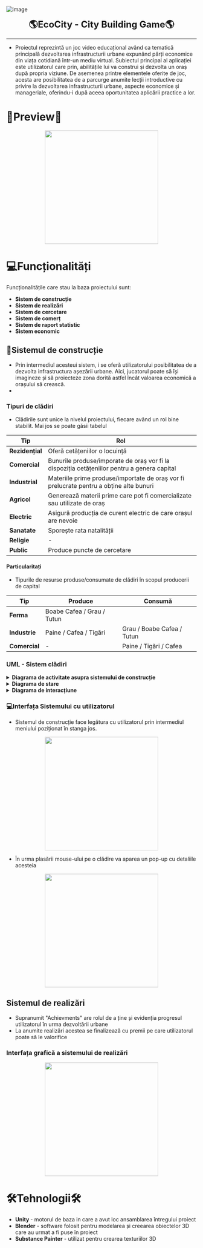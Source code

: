 ![image](https://drive.google.com/uc?export=view&id=1tdv5ANKlyNygvWXtFInEg7MCKcTRdvsv)

<div align = "center">
    <b>
        <font size = "5">
        🌎EcoCity - City Building Game🌎
        </font>
    </b>
</div>

------
- Proiectul reprezintă un joc video educațional având ca tematică principală dezvoltarea infrastructurii urbane expunând părți economice din viața cotidiană într-un mediu virtual. Subiectul principal al aplicației este utilizatorul care prin, abilitățile lui va construi și dezvolta un oraș după propria viziune. De asemenea printre elementele oferite de joc, acesta are posibilitatea de a parcurge anumite lecții introductive cu privire la dezvoltarea infrastructurii urbane, aspecte economice și manageriale, oferindu-i după aceea oportunitatea aplicării practice a lor.

# 👀Preview👀
<div align = "center">
    <img src = "https://drive.google.com/uc?export=view&id=1EYuLy-mM5vbipWB-P79nwUfzb3RSfg2V" height = "300px" ></img>
</div>

# 💻Funcționalități
Funcționalitățile care stau la baza proiectului sunt:

- <b> Sistem de construcție </b>
- <b> Sistem de realizări </b>
- <b> Sistem de cercetare </b>
- <b> Sistem de comerț </b>
- <b> Sistem de raport statistic </b>
- <b> Sistem economic </b>

## 🏫Sistemul de construcție
- Prin intermediul acesteui sistem, i se oferă utilizatorului posibilitatea de a dezvolta infrastructura așezării urbane. Aici, jucatorul poate să își imagineze și să proiecteze zona dorită astfel încât valoarea economică a orașului să crească.
- 
### Tipuri de clădiri
- Clădirile sunt unice la nivelul proiectului, fiecare având un rol bine stabilit. Mai jos se poate găsii tabelul

| Tip | Rol|
| ------------ | ------------ |
| <b>Rezidențial<b> | Oferă cetățeniilor o locuință
|  <b>Comercial</b> | Bunurile produse/imporate de oraș vor fi la dispoziția cetățeniilor pentru a genera capital|
|  <b> Industrial</b> | Materiile prime produse/importate de oraș vor fi prelucrate pentru a obține alte bunuri |
|  <b>Agricol </b> |  Generează materii prime care pot fi comercializate sau utilizate de oraș |
|  <b>Electric</b> | Asigură producția de curent electric de care orașul are nevoie|
|  <b>Sanatate</b> | Sporește rata natalității |
|  <b>Religie</b> | - |
| <b>Public</b>  |   Produce puncte de cercetare |

#### Particularitați
- Tipurile de resurse produse/consumate de clădiri în scopul producerii de capital

| Tip| Produce  | Consumă   |
| ------------ | ------------ | ------------ |
| **Ferma** | Boabe Cafea / Grau / Tutun  | |
|  **Industrie** |  Paine / Cafea / Tigări | Grau / Boabe Cafea / Tutun  |
|  **Comercial** | - | Paine / Tigări / Cafea  |

### UML - Sistem clădiri
<details>
<summary> <b> Diagrama de activitate asupra sistemului de construcție </b></summary>

<div align = "center">
    <img src = "https://drive.google.com/uc?export=view&id=18qH1XtNCMn9KO8rha-A4vs-cIBGPi7tZ" height = "300px" ></img>
</div>
</details>

<details>
   <summary> 
        <b> Diagrama de stare </b> 
        </summary>
    <div align = "center">
        <img src = "https://drive.google.com/uc?export=view&id=1pk-xhLBCcpdjYXSCqzMgIBpZWKMZegN5" height = "250px" ></img>
    </div>
</details>

<details>
    <summary> <b> Diagrama de interacțiune </b> </summary>
    <div align = "center">
        <img src = "https://drive.google.com/uc?export=view&id=1p_VPXSweUi1ebpoQ3iKCBfW0HmXzLOqR" height = "200px" ></img>
</div>
</details>

### 💻Interfața Sistemului cu utilizatorul
- Sistemul de construcție face legătura cu utilizatorul prin intermediul meniului poziționat în stanga jos.
<div align = "center">
        <img src = "https://drive.google.com/uc?export=view&id=1rr89IIMKHTO0_wtaqL9gE6s0ihlLiVZs" height = "300px" ></img>
</div>

- În urma plasării mouse-ului pe o clădire va aparea un pop-up cu detaliile acesteia

<div align = "center">
        <img src = "https://drive.google.com/uc?export=view&id=1aRL__GzM0RYWd6Y11Rpyki4ZuYp4a5xU" height = "300px" ></img>
</div>

## Sistemul de realizări
 - Supranumit "Achievments" are rolul de a ține și evidenția progresul utilizatorul în urma dezvoltării urbane
 - La anumite realizări acestea se finalizează cu premii pe care utilizatorul poate să le valorifice

### Interfața grafică a sistemului de realizări
<div align = "center">
        <img src = "https://drive.google.com/uc?export=view&id=1BJgdsmAZcUAjEXmI75eXcZa0W4_BzMMo" height = "300px" ></img>
</div>


# 🛠️Tehnologii🛠️
- <b>Unity </b> - motorul de baza in care a avut loc ansamblarea întregului proiect
- <b>Blender</b> - software folosit pentru modelarea și creearea obiectelor 3D care au urmat a fi puse în proiect
- <b>Substance Painter</b> - utilizat pentru crearea texturiilor 3D
